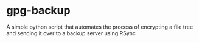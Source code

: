 # gpg-backup
A simple python script that automates the process of encrypting a file tree and sending it over to a backup server using RSync
